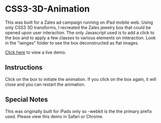 # CSS3-3D-Animation
This was built for a Zales ad campaign running on iPad mobile web. Using only CSS3 3D transforms, I recreated the Zales jewelry box that could be opened upon user interaction. The only Javascript used is to add a click to the box and to apply a few classes to various elements on interaction. Look in the "iamges" folder to see the box deconstructed as flat images.

[Click here](http://www.joebrust.com/projects/css3-3d-animation) to view a live demo.

## Instructions
Click on the box to initiate the animation. If you click on the box again, it will close and you can restart the animation.

## Special Notes
This was originally built for iPads only so -webkit is the the primary prefix used. Please view this demo in Safari or Chrome.